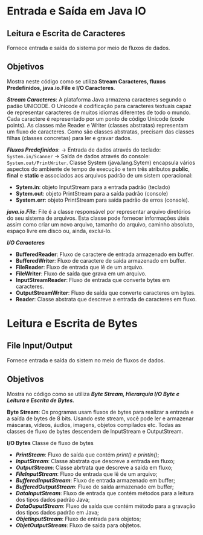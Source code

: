 # Entrada e Saída em Java IO

## Leitura e Escrita de Caracteres

Fornece entrada e saída do sistema por meio de fluxos de dados.

## Objetivos
Mostra neste código como se utiliza **Stream Caracteres, fluxos Predefinidos, java.io.File e I/O Caracteres**.

**_Stream Caracteres_**: A plataforma Java armazena caracteres segundo o padão UNICODE. O Unicode é codificação para caracteres textuais capaz
de representar caracteres de muitos idiomas diferentes de todo o mundo. Cada caractere é representado por um ponto de código Unicode (code points).
As classes mãe Reader e Writer (classes abstratas) representam um fluxo de caracteres. Como são classes abstratas, precisam das classes filhas
(classes concretas) para ler e gravar dados.

**_Fluxos Predefinidos_**: -> Entrada de dados através do teclado: `System.in/Scanner` -> Saída de dados através do console: `System.out/PrintWriter`.
Classe System (java.lang.Sytem) encapsula vários aspectos do ambiente de tempo de execução e tem três atributos **public**, **final** e **static** e associados aos 
arquivos padrão de um sistem operacional:

* **Sytem.in**: objeto InputStream para a entrada padrão (teclado)
* **Sytem.out**: objeto PrintStream para a saída padrão (console)
* **System.err**: objeto PrintStream para saída padrão de erros (console).

**_java.io.File_**: File é a classe responsável por representar arquivo diretórios do seu sistema de arquivos. Esta classe pode fornecer informações úteis assim
como criar um novo arquivo, tamanho do arquivo, caminho absoluto, espaço livre em disco ou, ainda, excluí-lo.

**_I/O Caracteres_**

* **BufferedReader**: Fluxo de caractere de entrada armazenado em buffer.
* **BufferedWriter**: Fluxo de caractere de saída armazenado em buffer.
* **FileReader**: Fluxo de entrada que lê de um arquivo.
* **FileWriter**: Fluxo de saída que grava em um arquivo.
* **InputStreamReader**: Fluxo de entrada que converte bytes em caracteres.
* **OutputStreamWriter**: Fluxo de saída que converte caracteres em bytes.
* **Reader**: Classe abstrata que descreve a entrada de caracteres em fluxo.


 # Leitura e Escrita de Bytes
## File Input/Output

Fornece entrada e saída do sistem no meio de fluxos de dados.

## Objetivos

Mostra no código como se utiliza **_Byte Stream, Hierarquia I/O Byte e Leitura e Escrita de Bytes._**

**Byte Stream**: Os programas usam fluxos de bytes para realizar a entrada e a saída de bytes de 8 bits.
Usando este stream, você pode ler e armazenar máscaras, vídeos, áudios, imagens, objetos compilados etc.
Todas as classes de fluxo de bytes descendem de InputStream e OutputStream.

**I/O Bytes** Classe de fluxo de bytes
* **_PrintSteam_**: Fluxo de saída que contém _print() e println()_;
* **_InputStream_**: Classe abstrata que descreve a entrada em fluxo;
* **_OutputStream_**: Classe abrtrata que descreve a saída em fluxo;
* **_FileInputStream_**: Fluxo de entrada que lê de um arquivo;
* **_BufferedInputStream_**: Fluxo de entrada armazenado em buffer;
* **_BufferedOutputStream_**: Fluxo de saída armazenado em buffer;
* **_DataInputStream_**: Fluxo de entrada que contém métodos para a leitura dos tipos dados padrão Java;
* **_DataOuputStream_**: Fluxo de saída que contém método para a gravação dos tipos dados padrão em Java;
* **_ObjetInputStream_**: Fluxo de entrada para objetos;
* **_ObjetOutputStream_**: Fluxo de saída para objtetos.







                         


